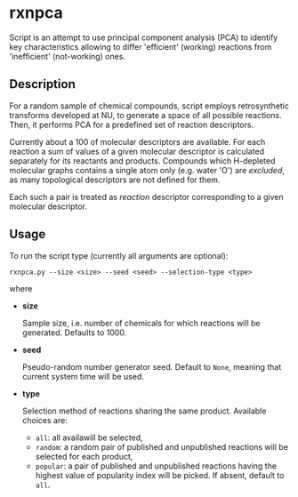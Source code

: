 # rxnpca

Script is an attempt to use principal component analysis (PCA) to identify key
characteristics allowing to differ 'efficient' (working) reactions from
'inefficient' (not-working) ones.


## Description

For a random sample of chemical compounds, script employs retrosynthetic
transforms developed at NU, to generate a space of all possible reactions. 
Then, it performs PCA for a predefined set of reaction descriptors.

Currently about a 100 of molecular descriptors are available. For each
reaction a sum of values of a given molecular descriptor is calculated
separately for its reactants and products. Compounds which H-depleted molecular
graphs contains a single atom only (e.g. water 'O') are *excluded*, as many
topological descriptors are not defined for them.


Each such a pair is treated as *reaction* descriptor corresponding to a given molecular descriptor.


## Usage

To run the script type (currently all arguments are optional):

    rxnpca.py --size <size> --seed <seed> --selection-type <type>

where

+	**size**

	Sample size, i.e. number of chemicals for which reactions will be
	generated. Defaults to 1000.

+	**seed**

	Pseudo-random number generator seed. Default to `None`, meaning that
	current system time will be used.

+	**type**

	Selection method of reactions sharing the same product. Available
	choices are:
	-	`all`: all availawill be selected,
	-	`random`: a random pair of published and unpublished reactions will
		be selected for each product,
	-	`popular`: a  pair of published and unpublished reactions having the
	  	highest value of popularity index will be picked.
	If absent, default to `all`.

